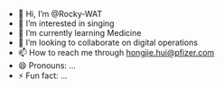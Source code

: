 - 👋 Hi, I’m @Rocky-WAT
- 👀 I’m interested in singing
- 🌱 I’m currently learning Medicine
- 💞️ I’m looking to collaborate on digital operations
- 📫 How to reach me through hongjie.hui@pfizer.com
- 😄 Pronouns: ...
- ⚡ Fun fact: ...

<!---
Rocky-WAT/Rocky-WAT is a ✨ special ✨ repository because its `README.md` (this file) appears on your GitHub profile.
You can click the Preview link to take a look at your changes.
--->
